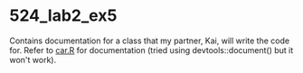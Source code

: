 # 524_lab2_ex5

Contains documentation for a class that my partner, Kai, will write the code for. Refer to [car.R](car.R) for documentation (tried using devtools::document() but it won't work).
